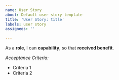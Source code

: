 ```yaml
---
name: User Story
about: Default user story template
title: 'User Story: title'
labels: user story
assignees: ''

---
```


As a **role**, I can **capability**, so that **received benefit**.

_Acceptance Criteria:_

* Criteria 1
* Criteria 2

